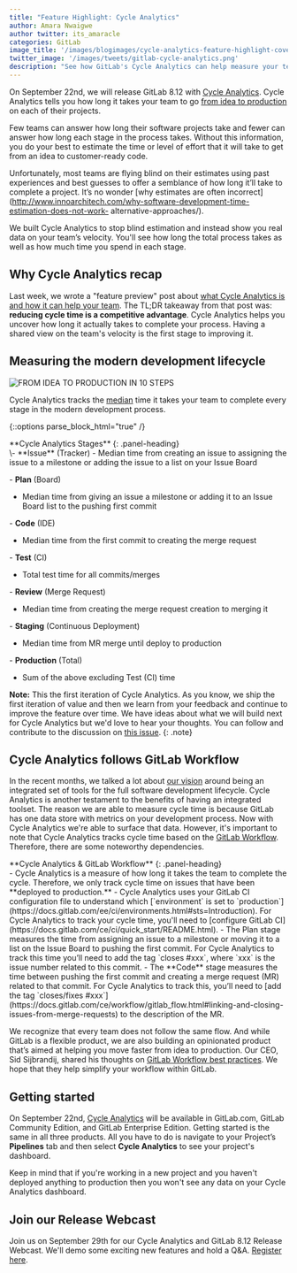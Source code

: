 ```yaml
---
title: "Feature Highlight: Cycle Analytics"
author: Amara Nwaigwe
author twitter: its_amaracle
categories: GitLab
image_title: '/images/blogimages/cycle-analytics-feature-highlight-cover.png'
twitter_image: '/images/tweets/gitlab-cycle-analytics.png'
description: "See how GitLab's Cycle Analytics can help measure your team's velocity."
---
```


On September 22nd, we will release GitLab 8.12 with [Cycle Analytics](/solutions/cycle-analytics/). Cycle Analytics tells you how long
it takes your team to go [from idea to production][idea-production] on each of their projects.

Few teams can answer how long 
their software projects take and fewer can answer how long each stage in the process takes. Without this information,
you do your best to estimate the time or level of effort that it will take to get from an idea to customer-ready code.

Unfortunately, most teams are flying blind on their estimates using past experiences and best 
guesses to offer a semblance of how long it’ll take to complete a project. It’s no wonder
[why estimates are often incorrect](http://www.innoarchitech.com/why-software-development-time-estimation-does-not-work-
alternative-approaches/).

We built Cycle Analytics to stop blind estimation and instead show you 
real data on your team’s velocity. You'll see how long the total process takes as well as how much time you spend in each stage.

<!-- more -->

## Why Cycle Analytics recap

Last week, we wrote a "feature preview" post about [what Cycle Analytics is and how it can help your team](/2016/09/16/feature-preview-introducing-cycle-analytics/). The TL;DR takeaway from 
that post was: **reducing cycle time is a competitive advantage**. Cycle Analytics helps you uncover how long it actually takes to complete your process. 
Having a shared view on the team's velocity is the first stage to improving it. 

## Measuring the modern development lifecycle 

![FROM IDEA TO PRODUCTION IN 10 STEPS](/images/blogimages/idea-to-production-10-steps.png)

Cycle Analytics tracks the [median](https://www.mathsisfun.com/definitions/median.html) time it takes your team to complete every stage in the modern development process.

{::options parse_block_html="true" /}

<div class="panel panel-gitlab-purple">
**Cycle Analytics Stages** 
{: .panel-heading}
<div class="panel-body">
\- **Issue** (Tracker)
  - Median time from creating an issue to assigning the issue to a milestone or adding the issue to a list on your Issue Board 

\- **Plan** (Board)
  - Median time from giving an issue a milestone or adding it to an Issue Board list to the pushing first commit

\- **Code** (IDE)
  - Median time from the first commit to creating the merge request

\- **Test** (CI)
  - Total test time for all commits/merges

\- **Review** (Merge Request)
  - Median time from creating the merge request creation to merging it 

\- **Staging** (Continuous Deployment)
  - Median time from MR merge until deploy to production 

\- **Production** (Total)
  - Sum of the above excluding Test (CI) time
</div>
</div>

**Note:** This the first iteration of Cycle Analytics. As you know, we ship the first iteration of value and then we learn from your feedback and continue to improve the feature over time. We have ideas about what we will build next for Cycle Analytics but we'd love to hear your thoughts. You can follow and contribute to the discussion on [this issue](https://gitlab.com/gitlab-org/gitlab-ce/issues/20975).
{: .note}

## Cycle Analytics follows GitLab Workflow 

In the recent months, we talked a lot about [our vision](https://about.gitlab.com/direction/#vision) around being an integrated set of tools for the full software development lifecycle. Cycle Analytics is another testament to the benefits of having an integrated toolset.
The reason we are able to measure cycle time is because GitLab has one data store with metrics on your development process. Now with Cycle Analytics we're able to surface that data.
However, it's important to note that Cycle Analytics tracks cycle time based on the [GitLab Workflow](http://doc.gitlab.com/ee/workflow/gitlab_flow.html). Therefore, there are some noteworthy dependencies.

<div class="panel panel-gitlab">
**Cycle Analytics & GitLab Workflow** 
{: .panel-heading}
<div class="panel-body">
- Cycle Analytics is a measure of how long it takes the team to complete the cycle. Therefore, we only track cycle time on issues that have been **deployed to production.**
- Cycle Analytics uses your GitLab CI configuration file to understand which [`environment` is set to `production`](https://docs.gitlab.com/ee/ci/environments.html#sts=Introduction). For Cycle Analytics to track your cycle time, you'll need to [configure GitLab CI](https://docs.gitlab.com/ce/ci/quick_start/README.html).
- The Plan stage measures the time from assigning an issue to a milestone or moving it to a list on the Issue Board to pushing the first commit. For Cycle Analytics to track this time you’ll need to add the tag `closes #xxx`, where `xxx` is the issue number related to this commit.
- The **Code** stage measures the time between pushing the first commit and creating a merge request (MR) related to that commit. For Cycle Analytics to track this, you’ll need to [add the tag `closes/fixes #xxx`](https://docs.gitlab.com/ce/workflow/gitlab_flow.html#linking-and-closing-issues-from-merge-requests) to the description of the MR. 
</div>
</div>

We recognize that every team does not follow the same flow. And while GitLab is a flexible product, we are also building an opinionated product that’s aimed at helping you move faster from idea to production. Our CEO, Sid Sijbrandij, shared his thoughts on [GitLab Workflow best practices](/2016/07/27/the-11-rules-of-gitlab-flow/). We hope that they help simplify your workflow within GitLab. 

## Getting started

On September 22nd, [Cycle Analytics](/solutions/cycle-analytics/) will be available in GitLab.com, GitLab Community Edition, and GitLab Enterprise Edition. Getting started is the same in all three products. All you have to do is navigate to your Project’s **Pipelines** tab and then select **Cycle Analytics** to see your project's dashboard.

Keep in mind that if you're working in a new project and you haven't deployed anything to production then you won't see any data on your Cycle Analytics dashboard. 

## Join our Release Webcast

Join us on September 29th for our Cycle Analytics and GitLab 8.12 Release Webcast. We'll demo some exciting new features and hold a Q&A. [Register here][webcast-registration].

<!-- identifiers -->

[idea-production]: https://about.gitlab.com/2016/08/05/continuous-integration-delivery-and-deployment-with-gitlab/#from-idea-to-production-with-gitlab
[webcast-registration]: https://Page.gitlab.com/20160922_CycleAnalyticsWebcast.html

<!-- custom styles -->


<style>
.panel-gitlab {
  border-color: rgba(252,163,38,.3);
}
.panel-gitlab > .panel-heading {
  color: rgb(226,67,41);
  background-color: rgba(252,163,38,.3);
  border-color: rgba(252,163,38,.3);
}
.panel-gitlab-purple {
  border-color: rgba(107,79,187,.3);
}
.panel-gitlab-purple > .panel-heading {
  color: rgb(107,79,187);
  background-color: rgba(107,79,187,.3);
  border-color: rgba(107,79,187,.3);
}
</style>
